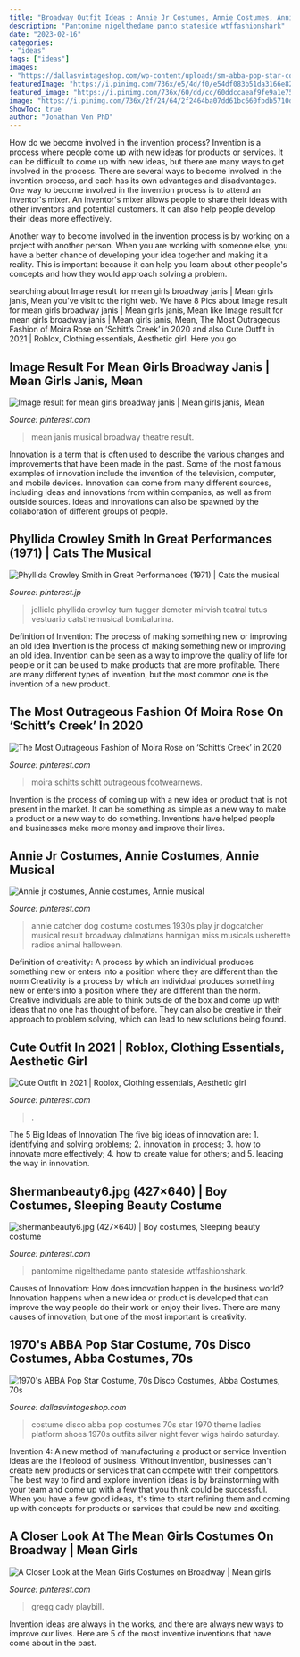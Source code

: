 ```yaml
---
title: "Broadway Outfit Ideas : Annie Jr Costumes, Annie Costumes, Annie Musical"
description: "Pantomime nigelthedame panto stateside wtffashionshark"
date: "2023-02-16"
categories:
- "ideas"
tags: ["ideas"]
images:
- "https://dallasvintageshop.com/wp-content/uploads/sm-abba-pop-star-costume.jpg"
featuredImage: "https://i.pinimg.com/736x/e5/4d/f0/e54df083b51da3166e827253c4abfb7e.jpg"
featured_image: "https://i.pinimg.com/736x/60/dd/cc/60ddccaeaf9fe9a1e75e229d15ebeb43--pantomime-principal.jpg"
image: "https://i.pinimg.com/736x/2f/24/64/2f2464ba07dd61bc660fbdb5710da57e.jpg"
ShowToc: true
author: "Jonathan Von PhD"
---
```



How do we become involved in the invention process?
Invention is a process where people come up with new ideas for products or services. It can be difficult to come up with new ideas, but there are many ways to get involved in the process. There are several ways to become involved in the invention process, and each has its own advantages and disadvantages.
One way to become involved in the invention process is to attend an inventor's mixer. An inventor's mixer allows people to share their ideas with other inventors and potential customers. It can also help people develop their ideas more effectively.

Another way to become involved in the invention process is by working on a project with another person. When you are working with someone else, you have a better chance of developing your idea together and making it a reality. This is important because it can help you learn about other people's concepts and how they would approach solving a problem.

	

		
searching about Image result for mean girls broadway janis | Mean girls janis, Mean you've visit to the right web. We have 8 Pics about Image result for mean girls broadway janis | Mean girls janis, Mean like Image result for mean girls broadway janis | Mean girls janis, Mean, The Most Outrageous Fashion of Moira Rose on ‘Schitt’s Creek’ in 2020 and also Cute Outfit in 2021 | Roblox, Clothing essentials, Aesthetic girl. Here you go:
		
    
## Image Result For Mean Girls Broadway Janis | Mean Girls Janis, Mean

<img loading=lazy src="https://i.pinimg.com/originals/d1/9b/26/d19b262e25b51e834edb6eb8942bc1d8.jpg" onerror="this.onerror=null;this.src='https://tse3.mm.bing.net/th?id=OIP.p_id5kf24uoTZVq57IlDNAHaEw&amp;pid=15.1';" alt="Image result for mean girls broadway janis | Mean girls janis, Mean">

_Source: pinterest.com_

>mean janis musical broadway theatre result. 

	

Innovation is a term that is often used to describe the various changes and improvements that have been made in the past. Some of the most famous examples of innovation include the invention of the television, computer, and mobile devices. Innovation can come from many different sources, including ideas and innovations from within companies, as well as from outside sources. Ideas and innovations can also be spawned by the collaboration of different groups of people.

    
## Phyllida Crowley Smith In Great Performances (1971) | Cats The Musical

<img loading=lazy src="https://i.pinimg.com/736x/f9/d6/f4/f9d6f43f8d42016794853c40927521fd.jpg" onerror="this.onerror=null;this.src='https://tse3.mm.bing.net/th?id=OIP.V-0oun8M0tTTrnQeg-1M4wAAAA&amp;pid=15.1';" alt="Phyllida Crowley Smith in Great Performances (1971) | Cats the musical">

_Source: pinterest.jp_

>jellicle phyllida crowley tum tugger demeter mirvish teatral tutus vestuario catsthemusical bombalurina. 

	

Definition of Invention: The process of making something new or improving an old idea
Invention is the process of making something new or improving an old idea. Invention can be seen as a way to improve the quality of life for people or it can be used to make products that are more profitable. There are many different types of invention, but the most common one is the invention of a new product.

    
## The Most Outrageous Fashion Of Moira Rose On ‘Schitt’s Creek’ In 2020

<img loading=lazy src="https://i.pinimg.com/736x/2f/24/64/2f2464ba07dd61bc660fbdb5710da57e.jpg" onerror="this.onerror=null;this.src='https://tse1.mm.bing.net/th?id=OIP.SdkFgq00V0bycFfSOZfMVQHaLG&amp;pid=15.1';" alt="The Most Outrageous Fashion of Moira Rose on ‘Schitt’s Creek’ in 2020">

_Source: pinterest.com_

>moira schitts schitt outrageous footwearnews. 

	

Invention is the process of coming up with a new idea or product that is not present in the market. It can be something as simple as a new way to make a product or a new way to do something. Inventions have helped people and businesses make more money and improve their lives.

    
## Annie Jr Costumes, Annie Costumes, Annie Musical

<img loading=lazy src="https://i.pinimg.com/originals/fa/05/4c/fa054c1f2c60e57856177b92a84243d1.jpg" onerror="this.onerror=null;this.src='https://tse2.mm.bing.net/th?id=OIP.oKmWIUno7xnzWvMt5Q6b4QAAAA&amp;pid=15.1';" alt="Annie jr costumes, Annie costumes, Annie musical">

_Source: pinterest.com_

>annie catcher dog costume costumes 1930s play jr dogcatcher musical result broadway dalmatians hannigan miss musicals usherette radios animal halloween. 

	

Definition of creativity: A process by which an individual produces something new or enters into a position where they are different than the norm
Creativity is a process by which an individual produces something new or enters into a position where they are different than the norm. Creative individuals are able to think outside of the box and come up with ideas that no one has thought of before. They can also be creative in their approach to problem solving, which can lead to new solutions being found.

    
## Cute Outfit In 2021 | Roblox, Clothing Essentials, Aesthetic Girl

<img loading=lazy src="https://i.pinimg.com/736x/85/95/63/85956371743784ae0f8c9650c883eba1.jpg" onerror="this.onerror=null;this.src='https://tse3.mm.bing.net/th?id=OIP.Qj-X3zRIgfOOjwArxOYPHgAAAA&amp;pid=15.1';" alt="Cute Outfit in 2021 | Roblox, Clothing essentials, Aesthetic girl">

_Source: pinterest.com_

>. 

	

The 5 Big Ideas of Innovation
The five big ideas of innovation are: 1. identifying and solving problems; 2. innovation in process; 3. how to innovate more effectively; 4. how to create value for others; and 5. leading the way in innovation.

    
## Shermanbeauty6.jpg (427×640) | Boy Costumes, Sleeping Beauty Costume

<img loading=lazy src="https://i.pinimg.com/736x/60/dd/cc/60ddccaeaf9fe9a1e75e229d15ebeb43--pantomime-principal.jpg" onerror="this.onerror=null;this.src='https://tse4.mm.bing.net/th?id=OIP.qgNLpwCoW_SPx6RWNlu-IgDMEy&amp;pid=15.1';" alt="shermanbeauty6.jpg (427×640) | Boy costumes, Sleeping beauty costume">

_Source: pinterest.com_

>pantomime nigelthedame panto stateside wtffashionshark. 

	

Causes of Innovation: How does innovation happen in the business world?
Innovation happens when a new idea or product is developed that can improve the way people do their work or enjoy their lives. There are many causes of innovation, but one of the most important is creativity.

    
## 1970&#039;s ABBA Pop Star Costume, 70s Disco Costumes, Abba Costumes, 70s

<img loading=lazy src="https://dallasvintageshop.com/wp-content/uploads/sm-abba-pop-star-costume.jpg" onerror="this.onerror=null;this.src='https://tse3.mm.bing.net/th?id=OIP.l6FRGBarOxjQimLElgAhfgAAAA&amp;pid=15.1';" alt="1970&#039;s ABBA Pop Star Costume, 70s Disco Costumes, Abba Costumes, 70s">

_Source: dallasvintageshop.com_

>costume disco abba pop costumes 70s star 1970 theme ladies platform shoes 1970s outfits silver night fever wigs hairdo saturday. 

	

Invention 4: A new method of manufacturing a product or service
Invention ideas are the lifeblood of business. Without invention, businesses can't create new products or services that can compete with their competitors. The best way to find and explore invention ideas is by brainstorming with your team and come up with a few that you think could be successful. When you have a few good ideas, it's time to start refining them and coming up with concepts for products or services that could be new and exciting.

    
## A Closer Look At The Mean Girls Costumes On Broadway | Mean Girls

<img loading=lazy src="https://i.pinimg.com/736x/e5/4d/f0/e54df083b51da3166e827253c4abfb7e.jpg" onerror="this.onerror=null;this.src='https://tse3.mm.bing.net/th?id=OIP.FZNqxnp4f3MX4BkOXBzm6wHaLH&amp;pid=15.1';" alt="A Closer Look at the Mean Girls Costumes on Broadway | Mean girls">

_Source: pinterest.com_

>gregg cady playbill. 

	

Invention ideas are always in the works, and there are always new ways to improve our lives. Here are 5 of the most inventive inventions that have come about in the past.

